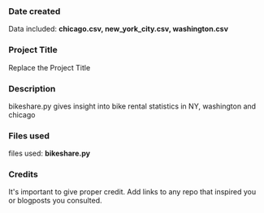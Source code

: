### Date created
Data included: **chicago.csv, new_york_city.csv, washington.csv**
### Project Title
Replace the Project Title

### Description
bikeshare.py gives insight into bike rental statistics in NY, washington and chicago

### Files used
files used: **bikeshare.py**

### Credits
It's important to give proper credit. Add links to any repo that inspired you or blogposts you consulted.
